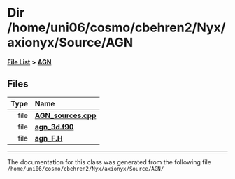 
# Dir /home/uni06/cosmo/cbehren2/Nyx/axionyx/Source/AGN


[**File List**](files.md) **>** [**AGN**](dir_ae7083928535d9dc761b73e4a2ad022f.md)











## Files

| Type | Name |
| ---: | :--- |
| file | [**AGN\_sources.cpp**](AGN__sources_8cpp.md) <br> |
| file | [**agn\_3d.f90**](agn__3d_8f90.md) <br> |
| file | [**agn\_F.H**](agn__F_8H.md) <br> |


















------------------------------
The documentation for this class was generated from the following file `/home/uni06/cosmo/cbehren2/Nyx/axionyx/Source/AGN/`